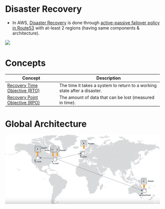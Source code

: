 # Disaster Recovery
- In AWS, [Disaster Recovery](https://en.wikipedia.org/wiki/Disaster_recovery) is done through [active-passive failover policy in Route53](../../11_AWSServices/1_NetworkingAndContentDelivery/1_EdgeNetworking/AmazonRoute53/Readme.md#failover-routing-policy) with at-least 2 regions (having same components & architecture).

![](https://d2908q01vomqb2.cloudfront.net/fc074d501302eb2b93e2554793fcaf50b3bf7291/2021/04/02/Figure-2.png)

# Concepts

| Concept                                                                                                                      | Description                                                               |
|------------------------------------------------------------------------------------------------------------------------------|---------------------------------------------------------------------------|
| [Recovery Time Objective (RTO)](https://docs.aws.amazon.com/whitepapers/latest/microservices-on-aws/disaster-recovery.html)  | The time it takes a system to return to a working state after a disaster. |
| [Recovery Point Objective (RPO)](https://docs.aws.amazon.com/whitepapers/latest/microservices-on-aws/disaster-recovery.html) | The amount of data that can be lost (measured in time).                   |

# Global Architecture

![](../../11_AWSServices/6_DatabaseServices/AmazonRDS/assets/AuroraGlobalDB/aurora_global_database_img.png)